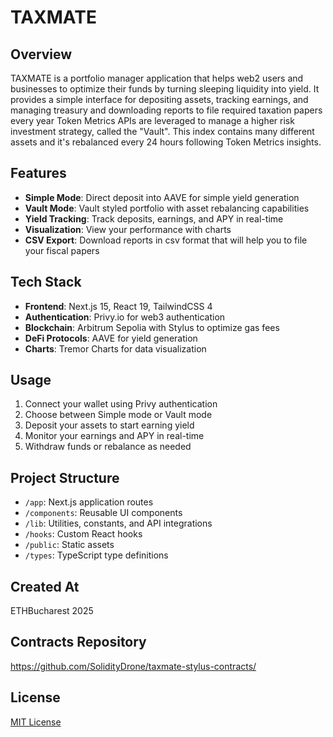 # TAXMATE

## Overview

TAXMATE is a portfolio manager application that helps web2 users and businesses to optimize their funds by turning sleeping liquidity into yield. It provides a simple interface for depositing assets, tracking earnings, and managing treasury and downloading reports to file required taxation papers every year
Token Metrics APIs are leveraged to manage a higher risk investment strategy, called the "Vault". This index contains many different assets and it's rebalanced every 24 hours following Token Metrics insights.

## Features

- **Simple Mode**: Direct deposit into AAVE for simple yield generation
- **Vault Mode**: Vault styled portfolio with asset rebalancing capabilities
- **Yield Tracking**: Track deposits, earnings, and APY in real-time
- **Visualization**: View your performance with charts
- **CSV Export**: Download reports in csv format that will help you to file your fiscal papers

## Tech Stack

- **Frontend**: Next.js 15, React 19, TailwindCSS 4
- **Authentication**: Privy.io for web3 authentication
- **Blockchain**: Arbitrum Sepolia with Stylus to optimize gas fees
- **DeFi Protocols**: AAVE for yield generation
- **Charts**: Tremor Charts for data visualization

## Usage

1. Connect your wallet using Privy authentication
2. Choose between Simple mode or Vault mode
3. Deposit your assets to start earning yield
4. Monitor your earnings and APY in real-time
5. Withdraw funds or rebalance as needed

## Project Structure

- `/app`: Next.js application routes
- `/components`: Reusable UI components
- `/lib`: Utilities, constants, and API integrations
- `/hooks`: Custom React hooks
- `/public`: Static assets
- `/types`: TypeScript type definitions

## Created At

ETHBucharest 2025

## Contracts Repository

https://github.com/SolidityDrone/taxmate-stylus-contracts/

## License

[MIT License](LICENSE)
